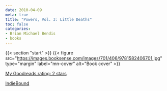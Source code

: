 ```yaml
---
date: 2010-04-09
meta: true
title: "Powers, Vol. 3: Little Deaths"
toc: false
categories:
- Brian Michael Bendis
- books
---
```


{{< section "start" >}}
{{< figure src="https://images.booksense.com/images/701/406/9781582406701.jpg" type="margin" label="mn-cover" alt="Book cover" >}}


  

[My Goodreads rating: 2 stars](https://www.goodreads.com/review/show/96599987)  

[IndieBound](https://www.indiebound.org/book/9781582406701)

